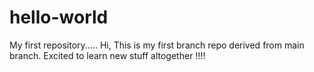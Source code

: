 # hello-world
My first repository.....
Hi, This is my first branch repo derived from main branch. Excited to learn new stuff altogether !!!!
